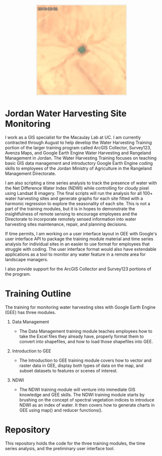 <p align="center">
  <img width="300" height="300" src="posterImage.JPG">
</p>

# Jordan Water Harvesting Site Monitoring
I work as a GIS specialist for the Macaulay Lab at UC. I am currently contracted through August to help develop the Water Harvesting Training portion of the larger training program called ArcGIS Collector, Survey123, Avenza Maps, and Google Earth Engine Water Harvesting and Rangeland Management in Jordan. The Water Harvesting Training focuses on teaching basic GIS data management and introductory Google Earth Engine coding skills to employees of the Jordan Ministry of Agriculture in the Rangeland Management Directorate.

I am also scripting a time series analysis to track the presence of water with the Net Difference Water Index (NDWI) while controlling for cloudy pixel using Landsat 8 imagery. The final scripts will run the analysis for all 100+ water harvesting sites and generate graphs for each site fitted with a harmonic regression to explore the seasonality of each site. This is not a part of the training modules, but it is in hopes to demonstrate the insightfulness of remote sensing to encourage employees and the Directorate to incorporate remotely sensed information into water harvesting sites maintenance, repair, and planning decisions.

If time permits, I am working on a user interface layout in GEE with Google's user interface API to package the training module material and time series analysis for individual sites in an easier to use format for employees that struggle with coding. The user interface format would also have extendable applications as a tool to monitor any water feature in a remote area for landscape managers.

I also provide support for the ArcGIS Collector and Survey123 portions of the program.

# Training Outline
The training for monitoring water harvesting sites with Google Earth Engine (GEE) has three modules.

1. Data Management
    * The Data Management training module teaches employees how to take the Excel files they already have, properly format them to convert into shapefiles, and how to load those shapefiles into GEE.

2. Introduction to GEE
    * The Introduction to GEE training module covers how to vector and raster data in GEE, display both types of data on the map, and subset datasets to features or scenes of interest.

3. NDWI
    * The NDWI training module will venture into immediate GIS knowledge and GEE skills. The NDWI training module starts by brushing on the concept of spectral vegetation indices to introduce NDWI as an index of water. It then covers how to generate charts in GEE using map() and reducer functions().

# Repository
This repository holds the code for the three training modules, the time series analysis, and the preliminary user interface tool.
